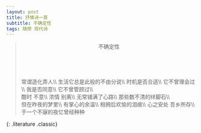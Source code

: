 ```yaml
---
layout: post
title: 抒情诗一首
subtitle: 不确定性
tags: 随想 现代诗
---
```


> <header>不确定性</header>
> <br>
> 常谓造化弄人\\
> 生活它总是此般的不由分说\\
> 时机是否合适\\
> 它不曾理会过\\
> 我是否同意\\
> 它不曾管顾过\\
> <br>
> 酣时 不意\\
> 浓情 别离\\
> 无常铺满了心路\\
> 那些数不清的绊脚石\\
> <br>
> 但在昨夜的梦里\\
> 有掌心的余温\\
> 相拥后欢愉的泪痕\\
> 心之安处 吾乡所存\\
> <br>
> <footer>于一个不寐的夜忆曾经种种</footer>
{: .literature .classic}

